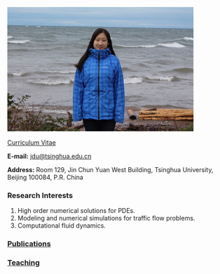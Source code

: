 ![Image](jdu.JPG) 

[Curriculum Vitae](CV.pdf) 

**E-mail:** jdu@tsinghua.edu.cn

**Address:** Room 129, Jin Chun Yuan West Building, Tsinghua University, Beijing 100084, P.R. China 

### Research Interests
1. High order numerical solutions for PDEs.
2. Modeling and numerical simulations for traffic flow problems.
3. Computational fluid dynamics.

### [Publications](publications.md)

### [Teaching](teaching.md)

